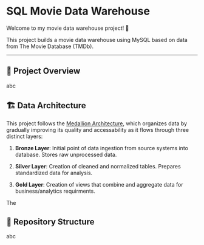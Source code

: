 # SQL Movie Data Warehouse

Welcome to my movie data warehouse project! 👋

This project builds a movie data warehouse using MySQL based on data from The Movie Database (TMDb).

---

## 📖 Project Overview

abc

## 🏗️ Data Architecture

This project follows the [Medallion Architecture](https://dataengineering.wiki/Concepts/Data+Architecture/Medallion+Architecture), which organizes data by gradually improving its quality and accessability as it flows through three distinct layers:

1. **Bronze Layer**: Initial point of data ingestion from source systems into database. Stores raw unprocessed data.

2. **Silver Layer**: Creation of cleaned and normalized tables. Prepares standardized data for analysis.

3. **Gold Layer**: Creation of views that combine and aggregate data for business/analytics requirments.

The 


## 📂 Repository Structure

abc


